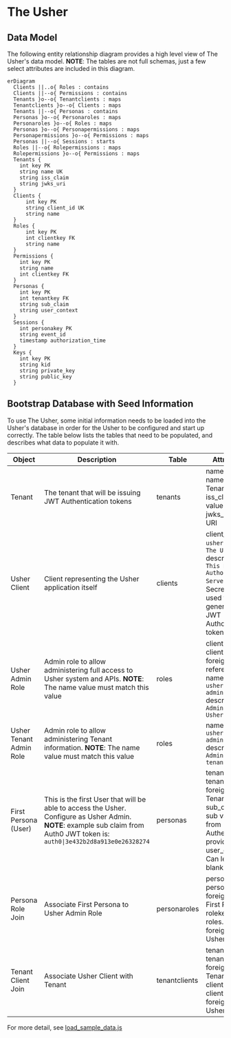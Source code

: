 # The Usher

## Data Model

The following entity relationship diagram provides a high level view of The Usher's data model. **NOTE**: The tables are not full schemas, just a few select attributes are included in this diagram.

```mermaid
erDiagram
  Clients ||..o{ Roles : contains
  Clients ||--o{ Permissions : contains
  Tenants }o--o{ Tenantclients : maps
  Tenantclients }o--o{ Clients : maps
  Tenants ||--o{ Personas : contains
  Personas }o--o{ Personaroles : maps
  Personaroles }o--o{ Roles : maps
  Personas }o--o{ Personapermissions : maps
  Personapermissions }o--o{ Permissions : maps
  Personas ||--o{ Sessions : starts
  Roles ||--o{ Rolepermissions : maps
  Rolepermissions }o--o{ Permissions : maps
  Tenants {
    int key PK
    string name UK
    string iss_claim
    string jwks_uri
  }
  Clients {
      int key PK
      string client_id UK
      string name
  }
  Roles {
      int key PK
      int clientkey FK
      string name
  }
  Permissions {
    int key PK
    string name
    int clientkey FK
  }
  Personas {
    int key PK
    int tenantkey FK
    string sub_claim
    string user_context
  }
  Sessions {
    int personakey PK
    string event_id
    timestamp authorization_time
  }
  Keys {
    int key PK
    string kid
    string private_key
    string public_key
  }
```

## Bootstrap Database with Seed Information

To use The Usher, some initial information needs to be loaded into the Usher's database in order for the Usher to be configured and start up correctly. The table below lists the tables that need to be populated, and describes what data to populate it with.

| Object | Description | Table | Attributes |
|-|-|-|-|
| Tenant | The tenant that will be issuing JWT Authentication tokens | tenants | name: Unique name for Tenant iss_claim:  iss value as url jwks_uri: jwks URI |
| Usher Client | Client representing the Usher application itself | clients | client_id: `the-usher` name: `The Usher` description: `This Resource Authorization Server` secret: Secret string used for generating JWT Authorization tokens |
| Usher Admin Role | Admin role to allow administering full access to Usher system and APIs. **NOTE**: The name value must match this value | roles | clientkey: clients.key foreign key reference name: `the-usher:usher-admin` description: `Admin for the Usher` |
| Usher Tenant Admin Role | Admin role to allow administering Tenant information. **NOTE**: The name value must match this value | roles | name: `the-usher:tenant-admin` description: `Admin for the tenant` |
| First Persona (User) | This is the first User that will be able to access the Usher. Configure as Usher Admin. **NOTE**: example sub claim from Auth0 JWT token is:  `auth0\|3e432b2d8a913e0e26328274` | personas | tenantkey: tenants.key foreign key to Tenant sub_claim: sub value from Authentication provider. user_context: Can leave blank.  |
| Persona Role Join | Associate First Persona to Usher Admin Role | personaroles | personakey: personas.key foreign key for First Persona rolekey: roles.key foreign key for Usher Admin |
| Tenant Client Join | Associate Usher Client with Tenant | tenantclients | tenantkey: tenants.key foreign key for Tenant clientkey: clients.key foreign key for Usher Client |

For more detail, see [load_sample_data.js](../database/init/load_sample_data.js)
